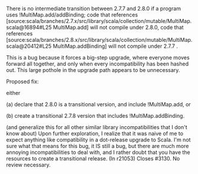There is no intermediate transition between 2.7.7 and 2.8.0 if a program uses !MultiMap.add/addBinding; code that references [source:scala/branches/2.7.x/src/library/scala/collection/mutable/MultiMap.scala@16894#L25 MultiMap.add] will not compile under 2.8.0, code that references [source:scala/branches/2.8.x/src/library/scala/collection/mutable/MultiMap.scala@20412#L25 MultiMap.addBinding] will not compile under 2.7.7 .

This is a bug because it forces a big-step upgrade, where everyone moves forward all together, and only when every incompatibility has been hashed out.  This large pothole in the upgrade path appears to be unnecessary.

Proposed fix:

either

 (a) declare that 2.8.0 is a transitional version, and include !MultiMap.add, or

 (b) create a transitional 2.7.8 version that includes !MultiMap.addBinding.

(and generalize this for all other similar library incompatibilities that I don't know about)
Upon further exploration, I realize that it was naive of me to expect anything like compatibility in a dot-release upgrade to Scala.  I'm not sure what that means for this bug, it IS still a bug, but there are much more annoying incompatibilities to deal with, and I rather doubt that you have the resources to create a transitional release.
(In r21053) Closes #3130. No review necessary.

